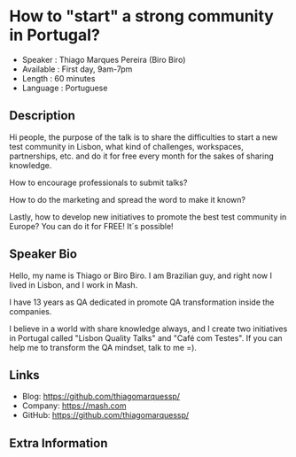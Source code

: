 How to "start" a strong community in Portugal?
=========================

* Speaker   : Thiago Marques Pereira (Biro Biro)
* Available : First day, 9am-7pm
* Length    : 60 minutes
* Language  : Portuguese

Description
-----------

Hi people, 
the purpose of the talk is to share the difficulties to start a new test community in Lisbon, what kind of challenges, workspaces, partnerships, etc. and do it for free every month for the sakes of sharing knowledge.

How to encourage professionals to submit talks?

How to do the marketing and spread the word to make it known?

Lastly, how to develop new initiatives to promote the best test community in Europe?
You can do it for FREE! It´s possible!

Speaker Bio
-----------

Hello, my name is Thiago or Biro Biro. I am Brazilian guy, and right now I lived in Lisbon, and I work in Mash. 

I have 13 years as QA dedicated in promote QA transformation inside the companies.

I believe in a world with share knowledge always, and I create two initiatives in Portugal called "Lisbon Quality Talks" and "Café com Testes". If you can help me to transform the QA mindset, talk to me =).

Links
-----

* Blog: https://github.com/thiagomarquessp/
* Company: https://mash.com
* GitHub: https://github.com/thiagomarquessp/

Extra Information
-----------------
